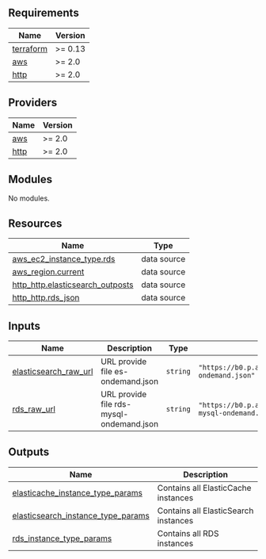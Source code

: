 <!-- markdownlint-disable -->
## Requirements

| Name | Version |
|------|---------|
| <a name="requirement_terraform"></a> [terraform](#requirement\_terraform) | >= 0.13 |
| <a name="requirement_aws"></a> [aws](#requirement\_aws) | >= 2.0 |
| <a name="requirement_http"></a> [http](#requirement\_http) | >= 2.0 |

## Providers

| Name | Version |
|------|---------|
| <a name="provider_aws"></a> [aws](#provider\_aws) | >= 2.0 |
| <a name="provider_http"></a> [http](#provider\_http) | >= 2.0 |

## Modules

No modules.

## Resources

| Name | Type |
|------|------|
| [aws_ec2_instance_type.rds](https://registry.terraform.io/providers/hashicorp/aws/latest/docs/data-sources/ec2_instance_type) | data source |
| [aws_region.current](https://registry.terraform.io/providers/hashicorp/aws/latest/docs/data-sources/region) | data source |
| [http_http.elasticsearch_outposts](https://registry.terraform.io/providers/hashicorp/http/latest/docs/data-sources/http) | data source |
| [http_http.rds_json](https://registry.terraform.io/providers/hashicorp/http/latest/docs/data-sources/http) | data source |

## Inputs

| Name | Description | Type | Default | Required |
|------|-------------|------|---------|:--------:|
| <a name="input_elasticsearch_raw_url"></a> [elasticsearch\_raw\_url](#input\_elasticsearch\_raw\_url) | URL provide file es-ondemand.json | `string` | `"https://b0.p.awsstatic.com/pricing/2.0/meteredUnitMaps/es/USD/current/es-ondemand.json"` | no |
| <a name="input_rds_raw_url"></a> [rds\_raw\_url](#input\_rds\_raw\_url) | URL provide file rds-mysql-ondemand.json | `string` | `"https://b0.p.awsstatic.com/pricing/2.0/meteredUnitMaps/rds/USD/current/rds-mysql-ondemand.json"` | no |

## Outputs

| Name | Description |
|------|-------------|
| <a name="output_elasticache_instance_type_params"></a> [elasticache\_instance\_type\_params](#output\_elasticache\_instance\_type\_params) | Contains all ElasticCache instances |
| <a name="output_elasticsearch_instance_type_params"></a> [elasticsearch\_instance\_type\_params](#output\_elasticsearch\_instance\_type\_params) | Contains all ElasticSearch instances |
| <a name="output_rds_instance_type_params"></a> [rds\_instance\_type\_params](#output\_rds\_instance\_type\_params) | Contains all RDS instances |
<!-- markdownlint-restore -->
